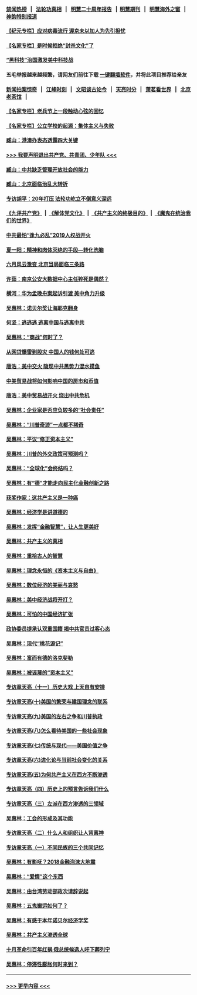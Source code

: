 #### [禁闻热榜](热点新闻.md?=0)  &nbsp;&nbsp;|&nbsp;&nbsp; [法轮功真相](https://github.com/gfw-breaker/truth/blob/master/README.md?=0) &nbsp;&nbsp;|&nbsp;&nbsp; [明慧二十周年报告](https://github.com/gfw-breaker/mh-reports/blob/master/README.md?=0) &nbsp;&nbsp;|&nbsp;&nbsp;[明慧期刊](https://github.com/gfw-breaker/mh-qikan) &nbsp;&nbsp;|&nbsp;&nbsp; [明慧海外之窗](https://github.com/gfw-breaker/mh-news/blob/master/README.md?=0) &nbsp;&nbsp;|&nbsp;&nbsp; [神韵特别报道](https://github.com/gfw-breaker/mh-news/blob/master/shenyun.md?=0)
#### [【纪元专栏】应对病毒流行 渥京未以加人为先引担忧](../pages/nsc423/n11875714.md?t=03072203) 
#### [【名家专栏】是时候拒绝“封杀文化”了](../pages/nsc423/n11814093.md?t=03072203) 
#### [“黑科技”治国激发美中科技战](../pages/nsc423/n11638056.md?t=03072203) 
#### 五毛举报越来越频繁，请网友们前往下载 [一键翻墙软件](https://github.com/gfw-breaker/ssr-accounts)，并将此项目推荐给亲友
#### [新闻拍案惊奇](https://github.com/gfw-breaker/banned-news/blob/master/pages/link4.md) &nbsp;&nbsp;|&nbsp;&nbsp; [江峰时刻](https://github.com/gfw-breaker/banned-news/blob/master/pages/link4.md) &nbsp;&nbsp;|&nbsp;&nbsp; [文昭谈古论今](https://github.com/gfw-breaker/banned-news/blob/master/pages/link4.md) &nbsp;&nbsp;|&nbsp;&nbsp; [天亮时分](https://github.com/gfw-breaker/banned-news/blob/master/pages/link4.md) &nbsp;&nbsp;|&nbsp;&nbsp; [萧茗看世界](https://github.com/gfw-breaker/banned-news/blob/master/pages/link4.md) &nbsp;&nbsp;|&nbsp;&nbsp; [北京老茶馆](https://github.com/gfw-breaker/banned-news/blob/master/pages/link4.md) &nbsp;&nbsp;|&nbsp;&nbsp; 
#### [【名家专栏】老兵节上一段触动心弦的回忆](../pages/nsc423/n11646016.md?t=03072203) 
#### [【名家专栏】公立学校的起源：集体主义与失败](../pages/nsc423/n11601833.md?t=03072203) 
#### [臧山：港澳办表态透露四大关键](../pages/nsc423/n11421628.md?t=03072203) 
#### [>>> 我要声明退出共产党、共青团、少年队 <<<](https://github.com/begood0513/goodnews/blob/master/quit/letter.md) 
#### [臧山：中共缺乏管理开放社会的能力](../pages/nsc423/n11407457.md?t=03072203) 
#### [臧山：北京面临治乱大转折](../pages/nsc423/n11406895.md?t=03072203) 
#### [专访胡平：20年打压 法轮功屹立不倒意义深远](../pages/nsc423/n11398800.md?t=03072203) 
#### [《九评共产党》](https://github.com/begood0513/9ping.md/blob/master/README.md) &nbsp;|&nbsp; [《解体党文化》](../../../../jtdwh.md/blob/master/README.md)  &nbsp;|&nbsp; [《共产主义的终极目的》](../../../../gczydzjmd.md/blob/master/README.md) &nbsp;|&nbsp; [《魔鬼在统治我们的世界》](../../../../mgztzwmdsj.md/blob/master/README.md) 
#### [中共最怕“逢九必乱”2019人权战开火](../pages/nsc423/n11385248.md?t=03072203) 
#### [夏一阳：精神和肉体灭绝的手段—转化洗脑](../pages/nsc423/n11368250.md?t=03072203) 
#### [六月风云激变 北京当局面临三条路](../pages/nsc423/n11313668.md?t=03072203) 
#### [许茹：南京公安大数据中心主任猝死是偶然？](../pages/nsc423/n11064744.md?t=03072203) 
#### [横河：华为孟晚舟案起诉引渡 美中角力升级](../pages/nsc423/n11027230.md?t=03072203) 
#### [吴惠林：诺贝尔奖让海耶克翻身](../pages/nsc423/n10890049.md?t=03072203) 
#### [何坚：逃逃逃 逃离中国与逃离中共](../pages/nsc423/n10592891.md?t=03072203) 
#### [吴惠林：“商战”何时了？](../pages/nsc423/n10573558.md?t=03072203) 
#### [从网贷爆雷到股灾 中国人的钱何处可逃](../pages/nsc423/n10572800.md?t=03072203) 
#### [唐浩：美中交火 隐现中共黑势力混水摸鱼](../pages/nsc423/n10544040.md?t=03072203) 
#### [中美贸易战将如何影响中国的房市和币值](../pages/nsc423/n10543697.md?t=03072203) 
#### [唐浩：美中贸易战开火 烧出中共危机](../pages/nsc423/n10540126.md?t=03072203) 
#### [吴惠林：企业家是否应负较多的“社会责任”](../pages/nsc423/n10535022.md?t=03072203) 
#### [吴惠林：“川普奇迹”一点都不稀奇](../pages/nsc423/n10512808.md?t=03072203) 
#### [吴惠林：平议“修正资本主义”](../pages/nsc423/n10495724.md?t=03072203) 
#### [吴惠林：川普的外交政策可预测吗？](../pages/nsc423/n10462387.md?t=03072203) 
#### [吴惠林：“全球化”会终结吗？](../pages/nsc423/n10452838.md?t=03072203) 
#### [吴惠林：有“德”才能走向民主化金融创新之路](../pages/nsc423/n10432292.md?t=03072203) 
#### [获奖作家：这共产主义是一种癌](../pages/nsc423/n10431541.md?t=03072203) 
#### [吴惠林：经济学是讲道德的](../pages/nsc423/n10398014.md?t=03072203) 
#### [吴惠林：发挥“金融智慧”，让人生更美好](../pages/nsc423/n10375019.md?t=03072203) 
#### [吴惠林：共产主义的真相](../pages/nsc423/n10351394.md?t=03072203) 
#### [吴惠林：重拾古人的智慧](../pages/nsc423/n10337691.md?t=03072203) 
#### [吴惠林：理念永恒的《资本主义与自由》](../pages/nsc423/n10316274.md?t=03072203) 
#### [吴惠林：数位经济的美丽与哀愁](../pages/nsc423/n10292946.md?t=03072203) 
#### [吴惠林：美中经济战将开打？](../pages/nsc423/n10258825.md?t=03072203) 
#### [吴惠林：可怕的中国经济扩张](../pages/nsc423/n10219147.md?t=03072203) 
#### [政协委员提承认双重国籍 揭中共官员过客心态](../pages/nsc423/n10208809.md?t=03072203) 
#### [吴惠林：现代“桃花源记”](../pages/nsc423/n10185234.md?t=03072203) 
#### [吴惠林：富而有德的洛克斐勒](../pages/nsc423/n10142264.md?t=03072203) 
#### [吴惠林：被诬蔑的“资本主义”](../pages/nsc423/n10124816.md?t=03072203) 
#### [专访章天亮（十一）历史大戏 上天自有安排](../pages/nsc423/n10094905.md?t=03072203) 
#### [专访章天亮(十)美国的繁荣与建国理念的联系](../pages/nsc423/n10094899.md?t=03072203) 
#### [专访章天亮(九)美国的左右之争和川普执政](../pages/nsc423/n10094889.md?t=03072203) 
#### [专访章天亮(八)怎么看待美国的一些社会现象](../pages/nsc423/n10094857.md?t=03072203) 
#### [专访章天亮(七)传统与现代——美国价值之争](../pages/nsc423/n10093140.md?t=03072203) 
#### [专访章天亮(六)进化论与当前社会变化的关系](../pages/nsc423/n10092036.md?t=03072203) 
#### [专访章天亮(五)为何共产主义在西方不断渗透](../pages/nsc423/n10083620.md?t=03072203) 
#### [专访章天亮（四）历史上的预言告诉我们什么](../pages/nsc423/n10083606.md?t=03072203) 
#### [专访章天亮（三）左派在西方渗透的三领域](../pages/nsc423/n10081115.md?t=03072203) 
#### [吴惠林：工会的形成及其功能](../pages/nsc423/n10080633.md?t=03072203) 
#### [专访章天亮（二）什么人和组织让人背离神](../pages/nsc423/n10076637.md?t=03072203) 
#### [专访章天亮（一）不同民族的三个共同记忆](../pages/nsc423/n10074188.md?t=03072203) 
#### [吴惠林：有影呒？2018金融泡沫大地震](../pages/nsc423/n10040534.md?t=03072203) 
#### [吴惠林：“爱情”这个东西](../pages/nsc423/n10019423.md?t=03072203) 
#### [吴惠林：由台湾劳动部政次请辞说起](../pages/nsc423/n9979679.md?t=03072203) 
#### [吴惠林：五鬼搬运如何了？](../pages/nsc423/n9925338.md?t=03072203) 
#### [吴惠林：有感于本年诺贝尔经济学奖](../pages/nsc423/n9871883.md?t=03072203) 
#### [吴惠林：共产主义渗透全球](../pages/nsc423/n9812748.md?t=03072203) 
#### [十月革命引百年红祸 俄总统候选人吁下葬列宁](../pages/nsc423/n9810182.md?t=03072203) 
#### [吴惠林：停滞性膨胀何时来到？](../pages/nsc423/n9764136.md?t=03072203) 

----
#### [ >>> 更早内容 <<< ](../indexes/nsc423-earlier.md)
